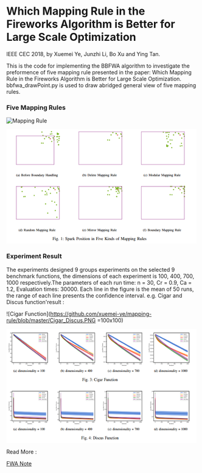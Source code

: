 # Which Mapping Rule in the Fireworks Algorithm is Better for Large Scale Optimization

IEEE CEC 2018, by Xuemei Ye, Junzhi Li, Bo Xu and Ying Tan.

This is the code for implementing the BBFWA algorithm to investigate the preformence of five mapping rule presented in the paper: Which Mapping Rule in the Fireworks Algorithm is Better for Large Scale Optimization. bbfwa_drawPoint.py is used to draw abridged general view of five mapping rules.

### Five Mapping Rules

![Mapping Rule]()
<html>
 <img src="https://github.com/xuemei-ye/mapping-rule/blob/master/Mapping%20Rule.PNG" width = "500" height = "300" alt="Cigar_Discus" align=center />
<!--在这里插入内容-->
</html>

### Experiment Result

The experiments designed 9 groups experiments on the selected 9 benchmark functions, the dimensions of each experiment is 100, 400, 700, 1000 respectively.The parameters of each run time: n = 30, Cr = 0.9, Ca = 1.2, Evaluation times: 30000.  Each line in the figure is the mean of 50 runs, the range of each line presents the confidence interval. e.g. Cigar and Discus function'result :

![Cigar Function](https://github.com/xuemei-ye/mapping-rule/blob/master/Cigar_Discus.PNG =100x100)

<html>
 <img src="https://github.com/xuemei-ye/mapping-rule/blob/master/Cigar_Discus.PNG" width = "500" height = "300" alt="Cigar_Discus" align=center />
<!--在这里插入内容-->
</html>

Read More :

[FWA Note](https://zhuanlan.zhihu.com/p/34699945)

